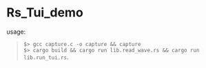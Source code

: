 # Rs_Tui_demo

usage: 
>`$> gcc capture.c -o capture && capture`  
>`$> cargo build && cargo run lib.read_wave.rs && cargo run lib.run_tui.rs`.